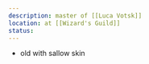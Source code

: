 ```yaml
---
description: master of [[Luca Votsk]]
location: at [[Wizard's Guild]]
status: 
---
```

- old with sallow skin
